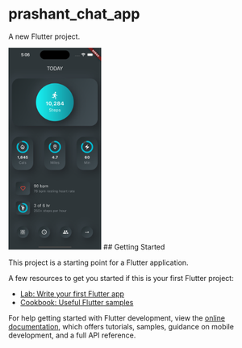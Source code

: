 # prashant_chat_app

A new Flutter project.

<img src="https://github.com/Mirzaazmath/flutter_60_ui_challange/blob/main/ui_3_neo_fitbit_app/assets/output/Screenshot.png"  height="400" />
## Getting Started

This project is a starting point for a Flutter application.

A few resources to get you started if this is your first Flutter project:

- [Lab: Write your first Flutter app](https://docs.flutter.dev/get-started/codelab)
- [Cookbook: Useful Flutter samples](https://docs.flutter.dev/cookbook)

For help getting started with Flutter development, view the
[online documentation](https://docs.flutter.dev/), which offers tutorials,
samples, guidance on mobile development, and a full API reference.
